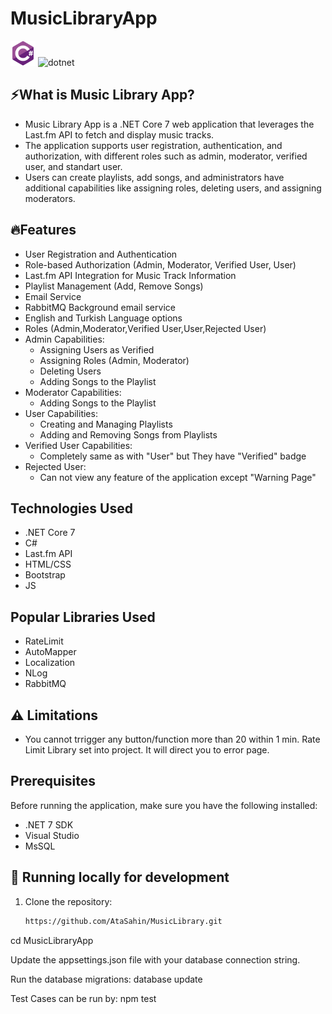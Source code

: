 # MusicLibraryApp
<div style="text-align: center,text-align: center">
<img src="https://raw.githubusercontent.com/devicons/devicon/master/icons/csharp/csharp-original.svg" alt="csharp" width="40" height="40"/>
<img src="https://upload.wikimedia.org/wikipedia/commons/e/ee/.NET_Core_Logo.svg" alt="dotnet" width="40" height="40"/>
  <div/>
    
## ⚡What is Music Library App?

- Music Library App is a .NET Core 7 web application that leverages the Last.fm API to fetch and display music tracks. 
- The application supports user registration, authentication, and authorization, with different roles such as admin, moderator, verified user, and standart user.
- Users can create playlists, add songs, and administrators have additional capabilities like assigning roles, deleting users, and assigning moderators.

## 🔥Features

- User Registration and Authentication
- Role-based Authorization (Admin, Moderator, Verified User, User)
- Last.fm API Integration for Music Track Information
- Playlist Management (Add, Remove Songs)
- Email Service
- RabbitMQ Background email service
- English and Turkish Language options
- Roles (Admin,Moderator,Verified User,User,Rejected User)
- Admin Capabilities:
  - Assigning Users as Verified
  - Assigning Roles (Admin, Moderator)
  - Deleting Users
  - Adding Songs to the Playlist
- Moderator Capabilities:
  - Adding Songs to the Playlist
- User Capabilities:
  - Creating and Managing Playlists
  - Adding and Removing Songs from Playlists
- Verified User Capabilities:
  - Completely same as with "User" but They have "Verified" badge
- Rejected User:
  - Can not view any feature of the application except "Warning Page"
 

## Technologies Used
- .NET Core 7
- C#
- Last.fm API
- HTML/CSS
- Bootstrap
- JS
## Popular Libraries Used
- RateLimit
- AutoMapper
- Localization
- NLog
- RabbitMQ

## ⚠️ Limitations
- You cannot trrigger any button/function more than 20 within 1 min. Rate Limit Library set into project. It will direct you to error page.

## Prerequisites

Before running the application, make sure you have the following installed:

- .NET 7 SDK
- Visual Studio
- MsSQL

## 🧬 Running locally for development

1. Clone the repository:

   ```bash
   https://github.com/AtaSahin/MusicLibrary.git
   
cd MusicLibraryApp

Update the appsettings.json file with your database connection string.

Run the database migrations:
database update

Test Cases can be run by:
npm test

